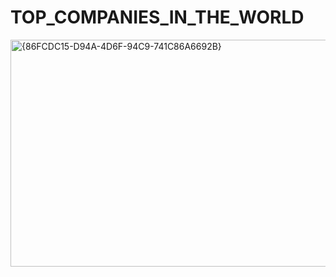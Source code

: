# TOP_COMPANIES_IN_THE_WORLD
<img width="656" height="363" alt="{86FCDC15-D94A-4D6F-94C9-741C86A6692B}" src="https://github.com/user-attachments/assets/e7cb0051-cf87-4e3e-9ec6-16d66c7a3718" />

